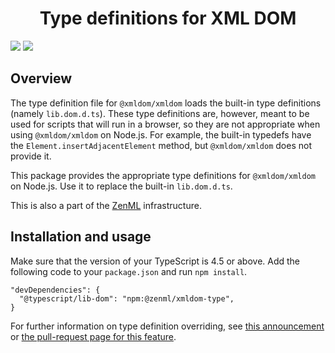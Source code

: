 <div align="center">
<h1>Type definitions for XML DOM</h1>
</div>

![](https://img.shields.io/github/package-json/v/Ziphil/ZenmlXmldomType)
![](https://img.shields.io/github/commit-activity/y/Ziphil/ZenmlXmldomType?label=commits)


## Overview
The type definition file for `@xmldom/xmldom` loads the built-in type definitions (namely `lib.dom.d.ts`).
These type definitions are, however, meant to be used for scripts that will run in a browser, so they are not appropriate when using `@xmldom/xmldom` on Node.js.
For example, the built-in typedefs have the `Element.insertAdjacentElement` method, but `@xmldom/xmldom` does not provide it.

This package provides the appropriate type definitions for `@xmldom/xmldom` on Node.js.
Use it to replace the built-in `lib.dom.d.ts`.

This is also a part of the [ZenML](https://github.com/Ziphil/Zenml) infrastructure.

## Installation and usage
Make sure that the version of your TypeScript is 4.5 or above.
Add the following code to your `package.json` and run `npm install`.
```
"devDependencies": {
  "@typescript/lib-dom": "npm:@zenml/xmldom-type",
}
```

For further information on type definition overriding, see [this announcement](https://devblogs.microsoft.com/typescript/announcing-typescript-4-5-beta/#supporting-lib-from-node_modules) or [the pull-request page for this feature](https://github.com/microsoft/TypeScript/pull/45771).